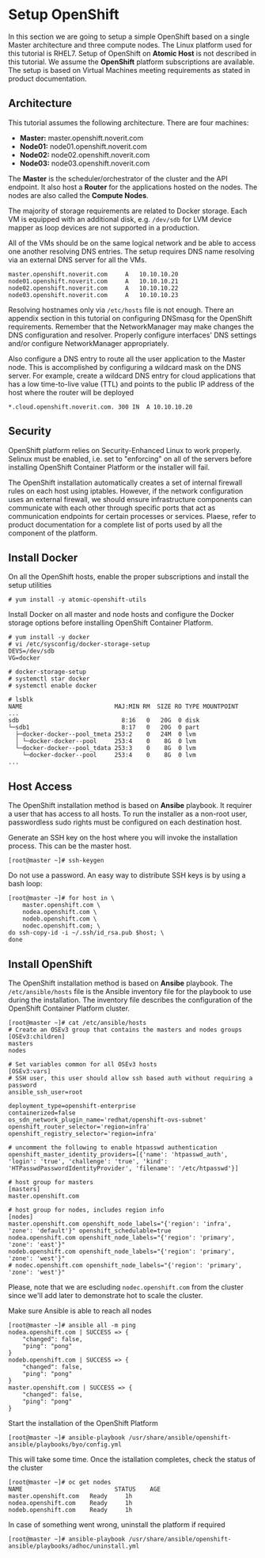 # Setup OpenShift
In this section we are going to setup a simple OpenShift based on a single Master architecture and three compute nodes. The Linux platform used for this tutorial is RHEL7. Setup of OpenShift on **Atomic Host** is not described in this tutorial. We assume the **OpenShift** platform subscriptions are available. The setup is based on Virtual Machines meeting requirements as stated in product documentation.

## Architecture
This tutorial assumes the following architecture. There are four machines:

* **Master:** master.openshift.noverit.com
* **Node01:** node01.openshift.noverit.com
* **Node02:** node02.openshift.noverit.com
* **Node03:** node03.openshift.noverit.com

The **Master** is the scheduler/orchestrator of the cluster and the API endpoint. It also host a **Router** for the applications hosted on the nodes. The nodes are also called the **Compute Nodes**.

The majority of storage requirements are related to Docker storage. Each VM is equipped with an additional disk, e.g. ``/dev/sdb`` for LVM device mapper as loop devices are not supported in a production.

All of the VMs should be on the same logical network and be able to access one another resolving DNS entries. The setup requires DNS name resolving via an external DNS server for all the VMs.
```
master.openshift.noverit.com     A   10.10.10.20
node01.openshift.noverit.com     A   10.10.10.21
node02.openshift.noverit.com     A   10.10.10.22
node03.openshift.noverit.com     A   10.10.10.23
```

Resolving hostnames only via ``/etc/hosts`` file is not enough. There an appendix section in this tutorial on configuring DNSmasq for the OpenShift requirements. Remember that the NetworkManager may make changes the DNS configuration and resolver. Properly configure interfaces' DNS settings and/or configure NetworkManager appropriately.

Also configure a DNS entry to route all the user application to the Master node. This is accomplished by configuring a wildcard mask on the DNS server. For example, create a wildcard DNS entry for cloud applications that has a low time-to-live value (TTL) and points to the public IP address of the host where the router will be deployed
```
*.cloud.openshift.noverit.com. 300 IN  A 10.10.10.20
```

## Security
OpenShift platform relies on Security-Enhanced Linux to work properly. Selinux must be enabled, i.e. set to "enforcing" on all of the servers before installing OpenShift Container Platform or the installer will fail.

The OpenShift installation automatically creates a set of internal firewall rules on each host using iptables. However, if the network configuration uses an external firewall, we should ensure infrastructure components can communicate with each other through specific ports that act as communication endpoints for certain processes or services. Plaese, refer to product documentation for a complete list of ports used by all the component of the platform.

## Install Docker
On all the OpenShift hosts, enable the proper subscriptions and install the setup utilities
```
# yum install -y atomic-openshift-utils
```

Install Docker on all master and node hosts and configure the Docker storage options before installing OpenShift Container Platform.
```
# yum install -y docker
# vi /etc/sysconfig/docker-storage-setup
DEVS=/dev/sdb
VG=docker

# docker-storage-setup
# systemctl star docker
# systemctl enable docker

# lsblk
NAME                          MAJ:MIN RM  SIZE RO TYPE MOUNTPOINT
...
sdb                             8:16   0   20G  0 disk
└─sdb1                          8:17   0   20G  0 part
  ├─docker-docker--pool_tmeta 253:2    0   24M  0 lvm
  │ └─docker-docker--pool     253:4    0    8G  0 lvm
  └─docker-docker--pool_tdata 253:3    0    8G  0 lvm
    └─docker-docker--pool     253:4    0    8G  0 lvm
...
```

## Host Access
The OpenShift installation method is based on **Ansibe** playbook. It requirer a user that has access to all hosts. To run the installer as a non-root user, passwordless sudo rights must be configured on each destination host.

Generate an SSH key on the host where you will invoke the installation process. This can be the master host.
```
[root@master ~]# ssh-keygen
```

Do not use a password. An easy way to distribute SSH keys is by using a bash loop:
```
[root@master ~]# for host in \
    master.openshift.com \
    nodea.openshift.com \
    nodeb.openshift.com \
    nodec.openshift.com; \
do ssh-copy-id -i ~/.ssh/id_rsa.pub $host; \
done
```

## Install OpenShift
The OpenShift installation method is based on **Ansibe** playbook. The ``/etc/ansible/hosts`` file is the Ansible inventory file for the playbook to use during the installation. The inventory file describes the configuration of the OpenShift Container Platform cluster.
```
[root@master ~]# cat /etc/ansible/hosts
# Create an OSEv3 group that contains the masters and nodes groups
[OSEv3:children]
masters
nodes

# Set variables common for all OSEv3 hosts
[OSEv3:vars]
# SSH user, this user should allow ssh based auth without requiring a password
ansible_ssh_user=root

deployment_type=openshift-enterprise
containerized=false
os_sdn_network_plugin_name='redhat/openshift-ovs-subnet'
openshift_router_selector='region=infra'
openshift_registry_selector='region=infra'

# uncomment the following to enable htpasswd authentication
openshift_master_identity_providers=[{'name': 'htpasswd_auth', 'login': 'true', 'challenge': 'true', 'kind': 'HTPasswdPasswordIdentityProvider', 'filename': '/etc/htpasswd'}]

# host group for masters
[masters]
master.openshift.com

# host group for nodes, includes region info
[nodes]
master.openshift.com openshift_node_labels="{'region': 'infra', 'zone': 'default'}" openshift_schedulable=true
nodea.openshift.com openshift_node_labels="{'region': 'primary', 'zone': 'east'}"
nodeb.openshift.com openshift_node_labels="{'region': 'primary', 'zone': 'west'}"
# nodec.openshift.com openshift_node_labels="{'region': 'primary', 'zone': 'west'}"
```

Please, note that we are escluding ``nodec.openshift.com`` from the cluster since we'll add later to demonstrate hot to scale the cluster.

Make sure Ansible is able to reach all nodes
```
[root@master ~]# ansible all -m ping
nodea.openshift.com | SUCCESS => {
    "changed": false,
    "ping": "pong"
}
nodeb.openshift.com | SUCCESS => {
    "changed": false,
    "ping": "pong"
}
master.openshift.com | SUCCESS => {
    "changed": false,
    "ping": "pong"
}
```

Start the installation of the OpenShift Platform
```
[root@master ~]# ansible-playbook /usr/share/ansible/openshift-ansible/playbooks/byo/config.yml
```

This will take some time. Once the istallation completes, check the status of the cluster
```
[root@master ~]# oc get nodes
NAME                          STATUS    AGE
master.openshift.com   Ready     1h
nodea.openshift.com    Ready     1h
nodeb.openshift.com    Ready     1h
```

In case of something went wrong, uninstall the platform if required
```
[root@master ~]# ansible-playbook /usr/share/ansible/openshift-ansible/playbooks/adhoc/uninstall.yml
```
